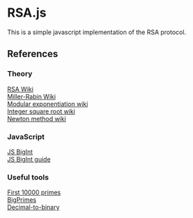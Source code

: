 # RSA.js

This is a simple javascript implementation of the RSA protocol.

## References

### Theory

[RSA Wiki](https://en.wikipedia.org/wiki/RSA_(cryptosystem))  
[Miller-Rabin Wiki](https://en.wikipedia.org/wiki/Miller%E2%80%93Rabin_primality_test)  
[Modular exponentiation wiki](https://en.wikipedia.org/wiki/Modular_exponentiation)  
[Integer square root wiki](https://en.wikipedia.org/wiki/Integer_square_root)  
[Newton method wiki](https://en.wikipedia.org/wiki/Newton%27s_method) 

### JavaScript
[JS BigInt](https://developer.mozilla.org/en-US/docs/Web/JavaScript/Reference/Global_Objects/BigInt)  
[JS BigInt guide](https://golb.hplar.ch/2018/09/javascript-bigint.html)  

### Useful tools
[First 10000 primes](https://primes.utm.edu/lists/small/10000.txt)  
[BigPrimes](https://bigprimes.org/)  
[Decimal-to-binary](https://codebeautify.org/decimal-binary-converter)  



